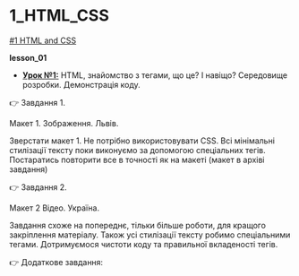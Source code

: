 # 1_HTML_CSS
[#1 HTML and CSS](https://github.com/AnD-FLuX/1_HTML_CSS)

**lesson_01**

* **[Урок №1:](https://github.com/AnD-FLuX/1_HTML_CSS/tree/hc_lesson_01)**
HTML, знайомство з тегами, що це? І навіщо? Середовище розробки. Демонстрація коду.

👉 Завдання 1. 


Макет 1. Зображення. Львів.

Зверстати макет 1. Не потрібно використовувати CSS. Всі мінімальні стилізації тексту поки виконуємо за допомогою спеціальних тегів. Постаратись повторити все в точності як на макеті (макет в архіві завдання)

👉 Завдання 2. 


Макет 2 Відео. Україна.

Завдання схоже на попереднє, тільки більше роботи, для кращого закріплення матеріалу. Також усі стилізації тексту робимо спеціальними тегами. Дотримуємося чистоти коду та правильної вкладеності тегів.

👉 Додаткове завдання:




